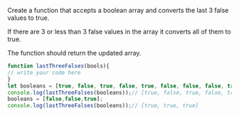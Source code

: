 Create a function that accepts a boolean array and converts the last 3 false values to true.

If there are 3 or less than 3 false values in the array it converts all of them to true.

The function should return the updated array.

```js
function lastThreeFalses(bools){
// write your code here
}
let booleans = [true, false, true, false, true, false, false, false, true, false]);
console.log(lastThreeFalses(booleans));// [true, false, true, false, true, false, true, true, true, true]
booleans = [false,false,true];
console.log(lastThreeFalses(booleans));// [true, true, true]
```
